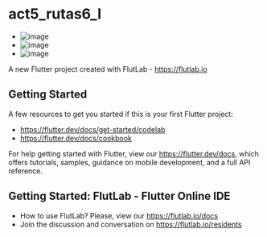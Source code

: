 # act5_rutas6_I
- ![image](https://github.com/user-attachments/assets/d8ef31b1-5c31-4eb7-b765-5d1855277ade)
- ![image](https://github.com/user-attachments/assets/fa05f849-51d9-486c-8fde-0dba45b0d81e)
- ![image](https://github.com/user-attachments/assets/49455e59-11ea-4680-88aa-15bece3d61ef)


A new Flutter project created with FlutLab - https://flutlab.io

## Getting Started

A few resources to get you started if this is your first Flutter project:

- https://flutter.dev/docs/get-started/codelab
- https://flutter.dev/docs/cookbook

For help getting started with Flutter, view our
https://flutter.dev/docs, which offers tutorials,
samples, guidance on mobile development, and a full API reference.

## Getting Started: FlutLab - Flutter Online IDE

- How to use FlutLab? Please, view our https://flutlab.io/docs
- Join the discussion and conversation on https://flutlab.io/residents

